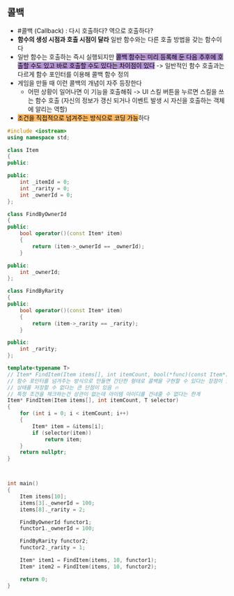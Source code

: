 ## 콜백
- #콜백 (Callback) : 다시 호출하다? 역으로 호출하다?
- **함수의 생성 시점과 호출 시점이 달라** 일반 함수와는 다른 호출 방법을 갖는 함수이다
- 일반 함수는 호출하는 즉시 실행되지만 <mark style="background: #824CB496;">콜백 함수는 미리 등록해 둔 다음 추후에 호출할 수도 있고 바로 호출할 수도 있다는 차이점이 있다</mark> -> 일반적인 함수 호출과는 다르게 함수 포인터를 이용해 콜백 함수 정의
- 게임을 만들 때 이런 콜백의 개념이 자주 등장한다
	- 어떤 상황이 일어나면 이 기능을 호출해줘 -> UI 스킬 버튼을 누르면 스킬을 쓰는 함수 호출 (자신의 정보가 갱신 되거나 이벤트 발생 시 자신을 호출하는 객체에 알리는 역할)
- <mark style="background: #FFAB45CF;">조건을 직접적으로 넘겨주는 방식으로 코딩 가능</mark>하다

```cpp
#include <iostream>
using namespace std;

class Item
{
public:

public:
    int _itemId = 0;
    int _rarity = 0;
    int _ownerId = 0;
};

class FindByOwnerId
{
public:
    bool operator()(const Item* item)
    {
        return (item->_ownerId == _ownerId);
    }

public:
    int _ownerId;
};

class FindByRarity
{
public:
    bool operator()(const Item* item)
    {
        return (item->_rarity == _rarity);
    }

public:
    int _rarity;
};

template<typename T>
// Item* FindItem(Item items[], int itemCount, bool(*func)(const Item*))
// 함수 포인터를 넘겨주는 방식으로 만들면 간단한 형태로 콜백을 구현할 수 있다는 장점이 있지만
// 상태를 저장할 수 없다는 큰 단점이 있음 🔥
// 특정 조건을 체크하는건 상관이 없는데 아이템 아이디를 건네줄 수 없다는 한계
Item* FindItem(Item items[], int itemCount, T selector)
{
    for (int i = 0; i < itemCount; i++)
    {
        Item* item = &items[i];
        if (selector(item))
            return item;
    }
    return nullptr;
}



int main()
{
    Item items[10];
    items[3]._ownerId = 100;
    items[8]._rarity = 2;

    FindByOwnerId functor1;
    functor1._ownerId = 100;

    FindByRarity functor2;
    functor2._rarity = 1;

    Item* item1 = FindItem(items, 10, functor1);
    Item* item2 = FindItem(items, 10, functor2);

    return 0;
}
```
